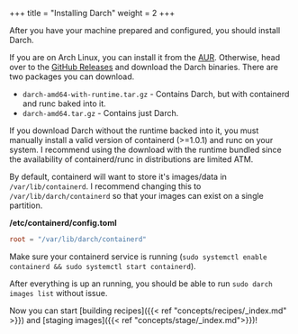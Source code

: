 +++
title = "Installing Darch"
weight = 2
+++

After you have your machine prepared and configured, you should install Darch.

If you are on Arch Linux, you can install it from the [AUR](https://aur.archlinux.org/packages/darch/). Otherwise, head over to the [GitHub Releases](https://github.com/godarch/darch/releases) and download the Darch binaries. There are two packages you can download.

* ```darch-amd64-with-runtime.tar.gz``` - Contains Darch, but with containerd and runc baked into it.
* ```darch-amd64.tar.gz``` - Contains just Darch.

If you download Darch without the runtime backed into it, you must manually install a valid version of containerd (>=1.0.1) and runc on your system. I recommend using the download with the runtime bundled since the availability of containerd/runc in distributions are limited ATM.

By default, containerd will want to store it's images/data in ```/var/lib/containerd```. I recommend changing this to ```/var/lib/darch/containerd``` so that your images can exist on a single partition.

**/etc/containerd/config.toml**
```toml
root = "/var/lib/darch/containerd"
```

Make sure your containerd service is running (```sudo systemctl enable containerd && sudo systemctl start containerd```).

After everything is up an running, you should be able to run ```sudo darch images list``` without issue.

Now you can start [building recipes]({{< ref "concepts/recipes/_index.md" >}}) and [staging images]({{< ref "concepts/stage/_index.md">}})!